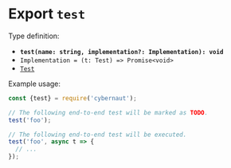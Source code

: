 # Export `test`

Type definition:

* **`test(name: string, implementation?: Implementation): void`**
* `Implementation = (t: Test) => Promise<void>`
* [`Test`](../interfaces/test.md)

Example usage:

```js
const {test} = require('cybernaut');

// The following end-to-end test will be marked as TODO.
test('foo');

// The following end-to-end test will be executed.
test('foo', async t => {
  // ...
});
```
